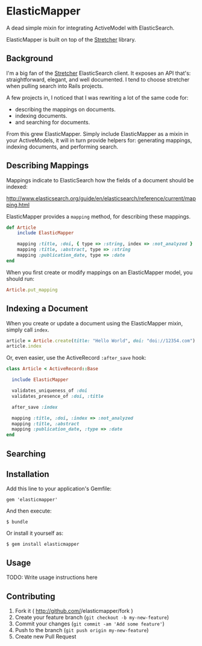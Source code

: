 ElasticMapper
=============

A dead simple mixin for integrating ActiveModel with ElasticSearch.

ElasticMapper is built on top of the [Stretcher](https://github.com/PoseBiz/stretcher) library.

Background
----------

I'm a big fan of the [Stretcher](https://github.com/PoseBiz/stretcher) ElasticSearch client. It exposes an API that's: straightforward, elegant, and well documented. I tend to choose stretcher when pulling search into Rails projects.

A few projects in, I noticed that I was rewriting a lot of the same code for:

* describing the mappings on documents.
* indexing documents.
* and searching for documents.

From this grew ElasticMapper. Simply include ElasticMapper as a mixin in your ActiveModels, it will in turn provide helpers for: generating mappings, indexing documents, and performing search.

Describing Mappings
----------------

Mappings indicate to ElasticSearch how the fields of a document should be indexed:

http://www.elasticsearch.org/guide/en/elasticsearch/reference/current/mapping.html

ElasticMapper provides a `mapping` method, for describing these mappings.

```ruby
def Article
	include ElasticMapper

	mapping :title, :doi, { type => :string, index => :not_analyzed }
	mapping :title, :abstract, type => :string
	mapping :publication_date, type => :date
end
```

When you first create or modify mappings on an ElasticMapper model, you should run:

```ruby
Article.put_mapping
```

Indexing a Document
-------------------

When you create or update a document using the ElasticMapper mixin, simply call `index`.

```ruby
article = Article.create(title: "Hello World", doi: "doi://12354.com")
article.index
```

Or, even easier, use the ActiveRecord `:after_save` hook:

```ruby
class Article < ActiveRecord::Base

  include ElasticMapper

  validates_uniqueness_of :doi
  validates_presence_of :doi, :title

  after_save :index

  mapping :title, :doi, :index => :not_analyzed
  mapping :title, :abstract
  mapping :publication_date, :type => :date
end
```

Searching
---------

## Installation

Add this line to your application's Gemfile:

    gem 'elasticmapper'

And then execute:

    $ bundle

Or install it yourself as:

    $ gem install elasticmapper

## Usage

TODO: Write usage instructions here

## Contributing

1. Fork it ( http://github.com/<my-github-username>/elasticmapper/fork )
2. Create your feature branch (`git checkout -b my-new-feature`)
3. Commit your changes (`git commit -am 'Add some feature'`)
4. Push to the branch (`git push origin my-new-feature`)
5. Create new Pull Request
